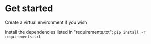 # Get started
Create a virtual environment if you wish


Install the dependencies listed in "requirements.txt":
`pip install -r requirements.txt`
